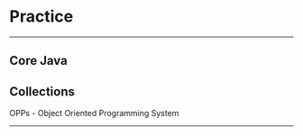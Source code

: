 # Practice
**********
Core Java
------------------------------------
Collections
------------------------------------
OPPs - Object Oriented Programming System
********

